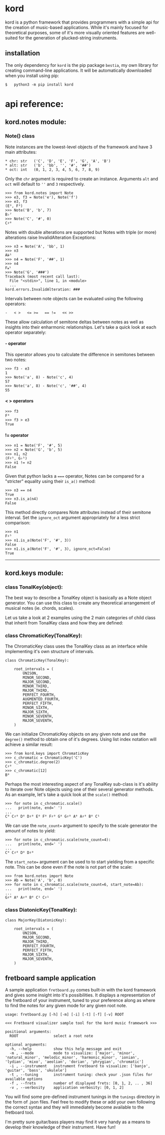 # kord
kord is a python framework that provides programmers with a simple api for the creation of music-based applications. While it's mainly focused for theoretical purposes, some of it's more visually oriented features are well-suited for the generation of plucked-string instruments.


## installation

The only dependency for `kord` is the pip package `bestia`, my own library for creating command-line applications. It will be automatically downloaded when you install using pip:

```
$   python3 -m pip install kord
```



# api reference:

## kord.notes module:

### Note() class
Note instances are the lowest-level objects of the framework and have 3 main attributes:

```
* chr: str   ('C', 'D', 'E', 'F', 'G', 'A', 'B')
* alt: str   ('b', 'bb', '', '#', '##')
* oct: int   (0, 1, 2, 3, 4, 5, 6, 7, 8, 9)
```


Only the `chr` argument is required to create an instance. Arguments `alt` and `oct` will default to `''` and `3` respectively.

```
>>> from kord.notes import Note
>>> e3, f3 = Note('e'), Note('f')
>>> e3, f3
(E³, F³) 
>>> Note('B', 'b', 7)
B♭⁷
>>> Note('C', '#', 0)
C♯⁰
```

Notes with double alterations are supported but Notes with triple (or more) alterations raise InvalidAlteration Exceptions:

```
>>> n3 = Note('A', 'bb', 1)
>>> n3
A𝄫¹
>>> n4 = Note('F', '##', 1)
>>> n4
F𝄪¹
>>> Note('G', '###')
Traceback (most recent call last):
  File "<stdin>", line 1, in <module>
  ...
kord.errors.InvalidAlteration: ###
```


 
Intervals between note objects can be evaluated using the following operators:

```
-   < >   <= >=   == !=   << >>
```
 
These allow calculation of semitone deltas between notes as well as insights into their enharmonic relationships. Let's take a quick look at each operator separately:

#### - operator

This operator allows you to calculate the difference in semitones between two notes:

```
>>> f3 - e3
1
>>> Note('a', 8) - Note('c', 4)
57
>>> Note('a', 8) - Note('c', '##', 4)
55
```


#### <  > operators


```
>>> f3
F³
>>> f3 > e3
True
```

#### != operator


```
>>> n1 = Note('F', '#', 5)
>>> n2 = Note('G', 'b', 5)
>>> n1, n2
(F♯⁵, G♭⁵)
>>> n1 != n2
False
```






Given that python lacks a `===` operator, Notes can be compared for a "stricter" equality using their `is_a()` method:

```
>>> n3 == n4
True
>>> n3.is_a(n4)
False
```

This method directly compares Note attributes instead of their semitone interval. Set the `ignore_oct` argument appropriately for a less strict comparison:

```
>>> n1
F♯⁵
>>> n1.is_a(Note('F', '#', 3))
False
>>> n1.is_a(Note('F', '#', 3), ignore_oct=False)
True
```

<hr/>

## kord.keys module:


### class TonalKey(object):

The best way to describe a TonalKey object is basically as a Note object generator. You can use this class to create any theoretical arrangement of musical notes (ie. chords, scales).

Let us take a look at 2 examples using the 2 main categories of child class that inherit from TonalKey class and how they are defined:


### class ChromaticKey(TonalKey):

The ChromaticKey class uses the TonalKey class as an interface while implementing it's own structure of intervals.

```
class ChromaticKey(TonalKey):

    root_intervals = (
        UNISON,
        MINOR_SECOND,
        MAJOR_SECOND,
        MINOR_THIRD,
        MAJOR_THIRD,
        PERFECT_FOURTH,
        AUGMENTED_FOURTH,
        PERFECT_FIFTH,
        MINOR_SIXTH,
        MAJOR_SIXTH,
        MINOR_SEVENTH,
        MAJOR_SEVENTH,
    )
```

We can initialize ChromaticKey objects on any given note and use the ```degree()``` method to obtain one of it's degrees. Using list index notation will achieve a similar result:

```
>>> from kord.keys import ChromaticKey
>>> c_chromatic = ChromaticKey('C')
>>> c_chromatic.degree(2)
C♯⁰
>>> c_chromatic[12]
B⁰
```

Perhaps the most interesting aspect of any TonalKey sub-class is it's ability to iterate over Note objects using one of their several generator methods. As an example, let's take a quick look at the ```scale()``` method:

```
>>> for note in c_chromatic.scale()
...   print(note, end=' ')
...
C⁰ C♯⁰ D⁰ D♯⁰ E⁰ F⁰ F♯⁰ G⁰ G♯⁰ A⁰ A♯⁰ B⁰ C¹ 
```

We can use the ```note_count=``` argument to specify to the scale generator the amount of notes to yield:

```
>>> for note in c_chromatic.scale(note_count=4):
...   print(note, end=' ')
...
C⁰ C♯⁰ D⁰ D♯⁰ 
```

The ```start_note=``` argument can be used to to start yielding from a specific note. This can be done even if the note is not part of the scale:

```
>>> from kord.notes import Note
>>> Ab = Note('A', 'b', 0)
>>> for note in c_chromatic.scale(note_count=6, start_note=Ab):
...   print(note, end=' ')
...
G♯⁰ A⁰ A♯⁰ B⁰ C¹ C♯¹ 
```



### class DiatonicKey(TonalKey):

```
class MajorKey(DiatonicKey):

    root_intervals = (
        UNISON,
        MAJOR_SECOND,
        MAJOR_THIRD,
        PERFECT_FOURTH,
        PERFECT_FIFTH,
        MAJOR_SIXTH,
        MAJOR_SEVENTH,
    )
```



## fretboard sample application

A sample application `fretboard.py` comes built-in with the kord framework and gives some insight into it's possibilities. It displays a representation of the fretboard of your instrument, tuned to your preference along as where to find the notes for any given mode for any given root note.

```
usage: fretboard.py [-h] [-m] [-i] [-t] [-f] [-v] ROOT

<<< Fretboard visualizer sample tool for the kord music framework >>>

positional arguments:
  ROOT                select a root note

optional arguments:
  -h, --help          show this help message and exit
  -m , --mode         mode to visualize: ['major', 'minor', 'natural_minor', 'melodic_minor', 'harmonic_minor', 'ionian', 'lydian', 'mixo', 'aeolian', 'dorian', 'phrygian', 'chromatic']
  -i , --instrument   instrument fretboard to visualize: ['banjo', 'guitar', 'bass', 'ukulele']
  -t , --tuning       instrument tuning: check your .json files for available options
  -f , --frets        number of displayed frets: [0, 1, 2, .. , 36]
  -v , --verbosity    application verbosity: [0, 1, 2]

```

You will find some pre-defined instrument tunings in the `tunings` directory in the form of .json files. Feel free to modify these or add your own following the correct syntax and they will immediately become available to the fretboard tool.

I'm pretty sure guitar/bass players may find it very handy as a means to develop their knowledge of their instrument. Have fun!
